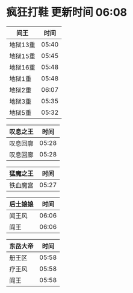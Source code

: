 # 疯狂打鞋 更新时间 06:08

| 间王   | 时间    |
|--------|-------|
| 地狱13重 | 05:40 |
| 地狱15重 | 05:45 |
| 地狱16重 | 05:48 |
| 地狱1重 | 05:48 |
| 地狱2重 | 06:07 |
| 地狱3重 | 05:35 |
| 地狱5重 | 05:32 |

| 叹息之王   | 时间    |
|--------|-------|
| 叹息回廓 | 05:28 |
| 叹息回廊 | 05:28 |

| 猛魔之王   | 时间    |
|--------|-------|
| 铁血魔宫 | 05:27 |

| 后土娘娘   | 时间    |
|--------|-------|
| 闻王风 | 06:06 |
| 阎王 | 06:06 |

| 东岳大帝   | 时间    |
|--------|-------|
| 册王区 | 05:58 |
| 疗王风 | 05:58 |
| 阎王 | 05:58 |